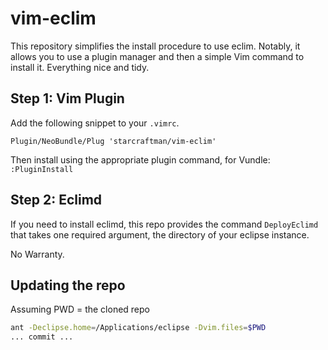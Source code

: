 vim-eclim
=========
This repository simplifies the install procedure to use eclim. Notably, it allows you to
use a plugin manager and then a simple Vim command to install it. Everything nice and tidy.

Step 1: Vim Plugin
------------------
Add the following snippet to your `.vimrc`.

```
Plugin/NeoBundle/Plug 'starcraftman/vim-eclim'
```

Then install using the appropriate plugin  command, for Vundle: `:PluginInstall`


Step 2: Eclimd
--------------
If you need to install eclimd, this repo provides the command `DeployEclimd` that takes one
required argument, the directory of your eclipse instance. 

No Warranty.

Updating the repo
-----------------

Assuming PWD = the cloned repo
```bash
ant -Declipse.home=/Applications/eclipse -Dvim.files=$PWD
... commit ...
```
